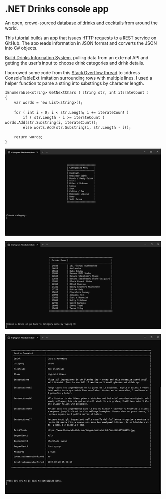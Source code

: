# .NET Drinks console app

An open, crowd-sourced [database of drinks and cocktails](https://www.thecocktaildb.com/api.php) from around the world.

This [tutorial](https://docs.microsoft.com/en-us/dotnet/csharp/tutorials/console-webapiclient) builds an app that issues HTTP requests to a REST service on GitHub. The app reads information in JSON format and converts the JSON into C# objects.

[Build Drinks Information System](https://www.youtube.com/watch?v=fc7peZ-FHs4), pulling data from an external API and getting the user's input to choose drink categories and drink details.

I borrowed some code from this [Stack Overflow thread](https://stackoverflow.com/questions/23130382/split-string-by-character-count-and-store-in-string-array) to address ConsoleTableExt limitation surrounding rows with multiple lines. I used a helper function to parse a string into substrings by character length.

```
IEnumerable<string> GetNextChars ( string str, int iterateCount )
{
    var words = new List<string>();

    for ( int i = 0; i < str.Length; i += iterateCount )
        if ( str.Length - i >= iterateCount ) words.Add(str.Substring(i, iterateCount));
        else words.Add(str.Substring(i, str.Length - i));

    return words;
}
```

![Categories menu](screenshot1.png)

![Drinks menu](screenshot2.png)

![Drink instructions](screenshot3.png)

